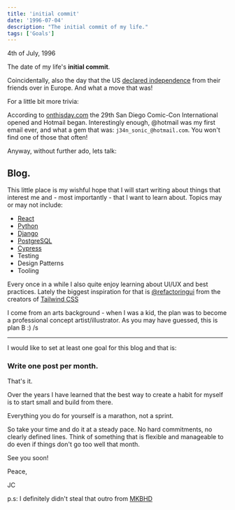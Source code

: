 ```yaml
---
title: 'initial commit'
date: '1996-07-04'
description: "The initial commit of my life."
tags: ['Goals']
---
```


4th of July, 1996

The date of my life's **initial commit**. 

Coincidentally, also the day that the US [declared independence](https://en.wikipedia.org/wiki/Independence_Day_(United_States)) 
from their friends over in Europe. And what a move that was!

For a little bit more trivia: 

According to [onthisday.com](https://www.onthisday.com/date/1996/july/4) the 
29th San Diego Comic-Con International opened and Hotmail began.
Interestingly enough, @hotmail was my first email ever, and what a gem that was: 
`j34n_sonic_@hotmail.com`. You won't find one of those that often!

Anyway, without further ado, lets talk:
 
## Blog.

This little place is my wishful hope that I will start writing about things 
that interest me and - most importantly - that I want to learn about.
Topics may or may not include:

- [React](https://reactjs.org/)
- [Python](https://www.python.org/)
- [Django](https://www.djangoproject.com/)
- [PostgreSQL](https://www.postgresql.org/)
- [Cypress](https://www.cypress.io/)
- Testing
- Design Patterns
- Tooling

Every once in a while I also quite enjoy learning about UI/UX and best practices.
Lately the biggest inspiration for that is [@refactoringui](https://twitter.com/refactoringui)
from the creators of [Tailwind CSS](https://twitter.com/tailwindcss)

I come from an arts background - when I was a kid, the plan was to become a professional
concept artist/illustrator. As you may have guessed, this is plan B :) /s

---

I would like to set at least one goal for this blog and that is:

### Write one post per month.

That's it.

Over the years I have learned that the best way to create a habit for myself is 
to start small and build from there. 

Everything you do for yourself is a marathon, not a sprint.

So take your time and do it at a steady pace. No hard commitments, no clearly
defined lines. Think of something that is flexible and manageable to do even
if things don't go too well that month.

See you soon!

Peace,

JC

p.s: I definitely didn't steal that outro from [MKBHD](https://www.youtube.com/user/marquesbrownlee)